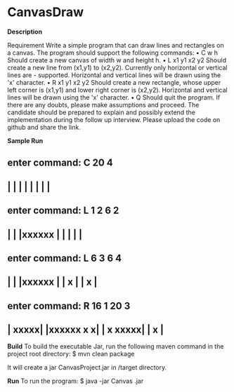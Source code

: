# CanvasDraw
__Description__

Requirement
Write a simple program that can draw lines and rectangles on a canvas.
The program should support the following commands:
• C w h Should create a new canvas of width w and height h.
• L x1 y1 x2 y2 Should create a new line from (x1,y1) to (x2,y2). Currently only horizontal or
vertical lines are - supported. Horizontal and vertical lines will be drawn using the 'x'
character.
• R x1 y1 x2 y2 Should create a new rectangle, whose upper left corner is (x1,y1) and lower
right corner is (x2,y2). Horizontal and vertical lines will be drawn using the 'x' character.
• Q Should quit the program.
If there are any doubts, please make assumptions and proceed. The candidate should be prepared
to explain and possibly extend the implementation during the follow up interview. Please upload
the code on github and share the link.


__Sample Run__

enter command: C 20 4
--------------------
|                  |
|                  |
|                  |
|                  |
--------------------

enter command: L 1 2 6 2
--------------------
|                  |
|xxxxxx            |
|                  |
|                  |
--------------------

enter command: L 6 3 6 4
--------------------
|                  |
|xxxxxx            |
|     x            |
|     x            |
--------------------

enter command: R 16 1 20 3
--------------------
|             xxxxx|
|xxxxxx       x   x|
|     x       xxxxx|
|     x            |
--------------------

__Build__
To build the executable Jar, run the following maven command in the project root directory:
$ mvn clean package

It will create a jar CanvasProject.jar in <project root>/target directory.

__Run__
To run the program:
$ java -jar Canvas .jar
